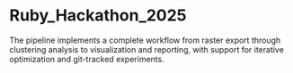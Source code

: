 # Ruby_Hackathon_2025
The pipeline implements a complete workflow from raster export through clustering analysis to visualization and reporting, with support for iterative optimization and git-tracked experiments.
